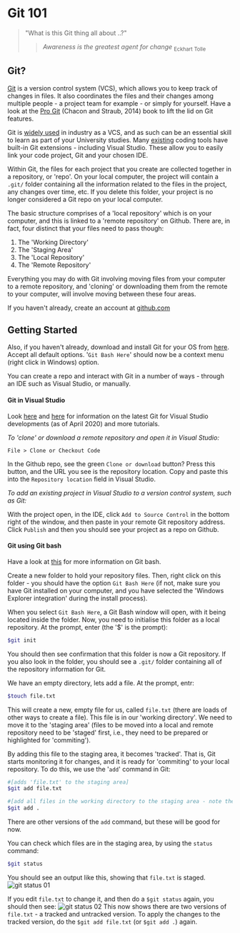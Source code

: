 # Git 101

> "What is this Git thing all about ..?"
>
>> *Awareness is the greatest agent for change* <sub>Eckhart Tolle</sub>

## Git?
[Git](https://git-scm.com) is a version control system (VCS), which allows you to keep track of changes in files. It also coordinates the files and their changes among multiple people - a project team for example - or simply for yourself. Have a look at the [Pro Git](https://git-scm.com/book/en/v2) (Chacon and Straub, 2014) book to lift the lid on Git features.

Git is [widely used](https://en.wikipedia.org/wiki/Git) in industry as a VCS, and as such can be an essential skill to learn as part of your University studies. Many [existing](https://git-scm.com/book/en/v2/Appendix-A%3A-Git-in-Other-Environments-Graphical-Interfaces) coding tools have built-in Git extensions - including Visual Studio. These allow you to easily link your code project, Git and your chosen IDE.

Within Git, the files for each project that you create are collected together in a repository, or 'repo'. On your local computer, the project will contain a ```.git/``` folder containing all the information related to the files in the project, any changes over time, etc. If you delete this folder, your project is no longer considered a Git repo on your local computer.

The basic structure comprises of a 'local repository' which is on your computer, and this is linked to a 'remote repository' on Github. There are, in fact, four distinct that your files need to pass though:
1. The 'Working Directory'
2. The 'Staging Area'
3. The 'Local Repository'
4. The 'Remote Repository'

Everything you may do with Git involving moving files from your computer to a remote repository, and 'cloning' or downloading them from the remote to your computer, will involve moving between these four areas. 

 If you haven't already, create an account at [github.com](https://github.com)

## Getting Started
Also, if you haven't already, download and install Git for your OS from [here](https://git-scm.com/download/). Accept all default options. '```Git Bash Here```' should now be a context menu (right click in Windows) option.

You can create a repo and interact with Git in a number of ways - through an IDE such as Visual Studio, or manually.

#### Git in Visual Studio

Look [here](https://devblogs.microsoft.com/visualstudio/improved-git-experience-in-visual-studio-2019/) and [here](https://channel9.msdn.com/Shows/Visual-Studio-Toolbox/Git-Fundamentals) for information on the latest Git for Visual Studio developments (as of April 2020) and more tutorials. 

*To 'clone' or download a remote repository and open it in Visual Studio:*

```File > Clone or Checkout Code```

In the Github repo, see the green ```Clone or download``` button? Press this button, and the URL you see is the repository location. Copy and paste this into the ```Repository location``` field in Visual Studio.

*To add an existing project in Visual Studio to a version control system, such as Git:* 

With the project open, in the IDE, click ```Add to Source Control``` in the bottom right of the window, and then paste in your remote Git repository address. Click ```Publish``` and then you should see your project as a repo on Github.

 #### Git using Git bash

 Have a look at [this](https://www.atlassian.com/git/tutorials/git-bash) for more information on Git bash.

Create a new folder to hold your repository files. Then, right click on this folder - you should have the option ```Git Bash Here``` (if not, make sure you have Git installed on your computer, and you have selected the 'Windows Explorer integration' during the install process).

When you select ```Git Bash Here```, a Git Bash window will open, with it being located inside the folder. Now, you need to initialise this folder as a local repository. At the prompt, enter (the '$' is the prompt):

```bash
$git init
```
You should then see confirmation that this folder is now a Git repository. If you also look in the folder, you should see a ```.git/``` folder containing all of the repository information for Git. 

We have an empty directory, lets add a file. At the prompt, entr:

```bash
$touch file.txt
```
This will create a new, empty file for us, called ```file.txt``` (there are loads of other ways to create a file). This file is in our 'working directory'. We need to move it to the 'staging area' (files to be moved into a local and remote repository need to be 'staged' first, i.e., they need to be prepared or highlighted for 'commiting').

By adding this file to the staging area, it becomes 'tracked'. That is, Git starts monitoring it for changes, and it is ready for 'commiting' to your local repository. To do this, we use the '```add```' command in Git:

```bash 
#[adds 'file.txt' to the staging area]
$git add file.txt
```       
```bash
#[add all files in the working directory to the staging area - note the '.']
$git add .              
```
There are other versions of the ```add``` command, but these will be good for now.

You can check which files are in the staging area, by using the ```status``` command:

```bash
$git status
```
You should see an output like this, showing that ```file.txt``` is staged.
![git status 01](/images/01.jpg)

If you edit ```file.txt``` to change it, and then do a ```$git status``` again, you should then see:
![git status 02](/images/02.jpg)
This now shows there are two versions of ```file.txt``` - a tracked and untracked version. To apply the changes to the tracked version, do the ```$git add file.txt``` (or ```$git add .```) again.

